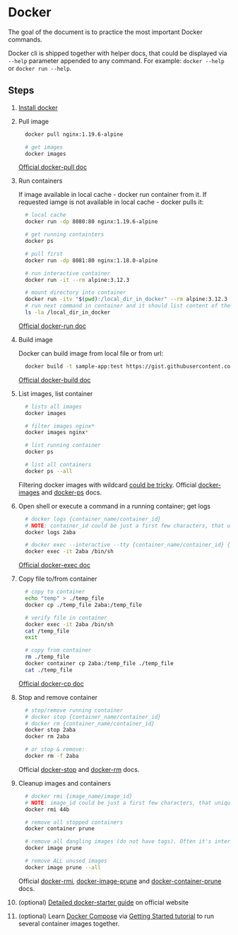 # Docker

The goal of the document is to practice the most important Docker commands.

Docker cli is shipped together with helper docs, that could be displayed via `--help` parameter appended to any command. For example: `docker --help` or `docker run --help`.

## Steps

1. [Install docker](https://docs.docker.com/get-docker/)

2. Pull image

    ```sh
      docker pull nginx:1.19.6-alpine

      # get images
      docker images
    ```

    [Official docker-pull doc](https://docs.docker.com/engine/reference/commandline/pull/)

3. Run containers

    If image available in local cache - docker run container from it. If requested iamge is not available in local cache - docker pulls it:

    ```sh
      # local cache
      docker run -dp 8080:80 nginx:1.19.6-alpine

      # get running containters
      docker ps

      # pull first
      docker run -dp 8081:80 nginx:1.18.0-alpine

      # run interactive container
      docker run -it --rm alpine:3.12.3

      # mount directory into container
      docker run -itv "$(pwd):/local_dir_in_docker" --rm alpine:3.12.3
      # run next command in container and it should list content of the directory, where you were before starting container
      ls -la /local_dir_in_docker
    ```

    [Official docker-run doc](https://docs.docker.com/engine/reference/run/)

4. Build image

    Docker can build image from local file or from url:

    ```sh
      docker build -t sample-app:test https://gist.githubusercontent.com/v1r7u/31a4eff2a02792d4c9917b9f2d8d46f6/raw/2df4ddd8603e3d73c100f7a1e53b157050d65886/Dockerfile
    ```

    [Official docker-build doc](https://docs.docker.com/engine/reference/commandline/build/)

5. List images, list container

    ```sh
      # lists all images
      docker images

      # filter images nginx*
      docker images nginx*

      # list running container
      docker ps

      # list all containers
      docker ps --all
    ```

    Filtering docker images with wildcard [could be tricky](https://kliushnikov.medium.com/filtering-docker-images-5eb5aee358df). Official [docker-images](https://docs.docker.com/engine/reference/commandline/images/) and [docker-ps](https://docs.docker.com/engine/reference/commandline/ps/) docs.

6. Open shell or execute a command in a running container; get logs

    ```sh
      # docker logs {container_name/container_id}
      # NOTE: container_id could be just a first few characters, that uniquely identify a container. For example:
      docker logs 2aba

      # docker exec --interactive --tty {container_name/container_id} {command}
      docker exec -it 2aba /bin/sh
    ```

    [Official docker-exec doc](https://docs.docker.com/engine/reference/commandline/exec/)

7. Copy file to/from container

    ```sh
      # copy to container
      echo "temp" > ./temp_file
      docker cp ./temp_file 2aba:/temp_file

      # verify file in container
      docker exec -it 2aba /bin/sh
      cat /temp_file
      exit

      # copy from container
      rm ./temp_file
      docker container cp 2aba:/temp_file ./temp_file
      cat ./temp_file
    ```

    [Official docker-cp doc](https://docs.docker.com/engine/reference/commandline/container_cp/)

8. Stop and remove container

    ```sh
      # stop/remove running container
      # docker stop {container_name/container_id}
      # docker rm {container_name/container_id}
      docker stop 2aba
      docker rm 2aba

      # or stop & remove:
      docker rm -f 2aba
    ```

    Official [docker-stop](https://docs.docker.com/engine/reference/commandline/stop/) and [docker-rm](https://docs.docker.com/engine/reference/commandline/rm/) docs.

9. Cleanup images and containers

    ```sh
      # docker rmi {image_name/image_id}
      # NOTE: image_id could be just a first few characters, that uniquely identify an image. For example:
      docker rmi 44b

      # remove all stopped containers
      docker container prune

      # remove all dangling images (do not have tags). Often it's intermediate images generated during build process
      docker image prune

      # remove ALL unused images
      docker image prune --all
    ```

    Official [docker-rmi](https://docs.docker.com/engine/reference/commandline/rmi/), [docker-image-prune](https://docs.docker.com/engine/reference/commandline/image_prune/) and [docker-container-prune](https://docs.docker.com/engine/reference/commandline/container_prune/) docs.

10. (optional) [Detailed docker-starter guide](https://docs.docker.com/get-started/) on official website

11. (optional) Learn [Docker Compose](https://docs.docker.com/compose/) via [Getting Started tutorial](https://docs.docker.com/compose/gettingstarted/) to run several container images together.
